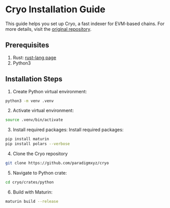# Cryo Installation Guide

This guide helps you set up Cryo, a fast indexer for EVM-based chains. For more details, visit the [original repository](https://github.com/paradigmxyz/cryo).


## Prerequisites

1. Rust: [rust-lang page](https://www.rust-lang.org/tools/install)
2. Python3

## Installation Steps

1. Create Python virtual environment:
```bash
python3 -m venv .venv
```

2. Activate virtual environment: 
```bash
source .venv/bin/activate
```

3. Install required packages:
Install required packages:
```bash
pip install maturin
pip install polars --verbose
```

4. Clone the Cryo repository
```bash
git clone https://github.com/paradigmxyz/cryo
```

5. Navigate to Python crate:
```bash
cd cryo/crates/python
```

6. Build with Maturin:
```bash
maturin build --release
```


